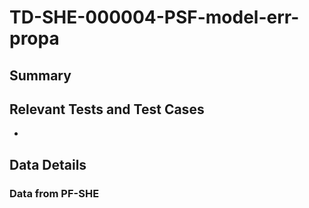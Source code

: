 # TD-SHE-000004-PSF-model-err-propa

## Summary



## Relevant Tests and Test Cases

* 

## Data Details



### Data from PF-SHE
